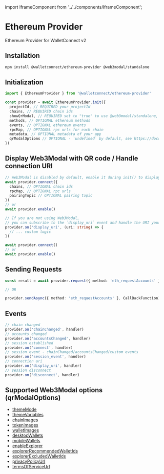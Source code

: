 import IframeComponent from '../../components/IframeComponent';

# Ethereum Provider

Ethereum Provider for WalletConnect v2

## Installation

```bash npm2yarn
npm install @walletconnect/ethereum-provider @web3modal/standalone
```

## Initialization

```typescript
import { EthereumProvider } from '@walletconnect/ethereum-provider'

const provider = await EthereumProvider.init({
  projectId, // REQUIRED your projectId
  chains, // REQUIRED chain ids
  showQrModal, // REQUIRED set to "true" to use @web3modal/standalone,
  methods, // OPTIONAL ethereum methods
  events, // OPTIONAL ethereum events
  rpcMap, // OPTIONAL rpc urls for each chain
  metadata, // OPTIONAL metadata of your app
  qrModalOptions // OPTIONAL - `undefined` by default, see https://docs.walletconnect.com/2.0/web3modal/options
})
```

## Display Web3Modal with QR code / Handle connection URI

```typescript
// Web3Modal is disabled by default, enable it during init() to display a QR code modal
await provider.connect({
  chains, // OPTIONAL chain ids
  rpcMap, // OPTIONAL rpc urls
  pairingTopic // OPTIONAL pairing topic
})
// or
await provider.enable()
```

```typescript
// If you are not using Web3Modal,
// you can subscribe to the `display_uri` event and handle the URI yourself.
provider.on('display_uri', (uri: string) => {
  // ... custom logic
})

await provider.connect()
// or
await provider.enable()
```

## Sending Requests

```typescript
const result = await provider.request({ method: 'eth_requestAccounts' })

// OR

provider.sendAsync({ method: 'eth_requestAccounts' }, CallBackFunction)
```

## Events

```typescript
// chain changed
provider.on('chainChanged', handler)
// accounts changed
provider.on('accountsChanged', handler)
// session established
provider.on('connect', handler)
// session event - chainChanged/accountsChanged/custom events
provider.on('session_event', handler)
// connection uri
provider.on('display_uri', handler)
// session disconnect
provider.on('disconnect', handler)
```

## Supported Web3Modal options (qrModalOptions)

- [themeMode](https://docs.walletconnect.com/2.0/web3modal/options#thememode-optional)
- [themeVariables](https://docs.walletconnect.com/2.0/web3modal/options#themevariables-optional)
- [chainImages](https://docs.walletconnect.com/2.0/web3modal/options#chainimages-optional)
- [tokenImages](https://docs.walletconnect.com/2.0/web3modal/options#tokenimages-optional)
- [walletImages](https://docs.walletconnect.com/2.0/web3modal/options#walletimages-optional)
- [desktopWallets](https://docs.walletconnect.com/2.0/web3modal/options#desktopwallets-optional)
- [mobileWallets](https://docs.walletconnect.com/2.0/web3modal/options#mobilewallets-optional)
- [enableExplorer](https://docs.walletconnect.com/2.0/web3modal/options#enableexplorer-optional)
- [explorerRecommendedWalletIds](https://docs.walletconnect.com/2.0/web3modal/options#explorerrecommendedwalletids-optional)
- [explorerExcludedWalletIds](https://docs.walletconnect.com/2.0/web3modal/options#explorerexcludedwalletids-optional)
- [privacyPolicyUrl](https://docs.walletconnect.com/2.0/web3modal/options#privacypolicyurl-optional)
- [termsOfServiceUrl](https://docs.walletconnect.com/2.0/web3modal/options#privacypolicyurl-optional)

<IframeComponent />
